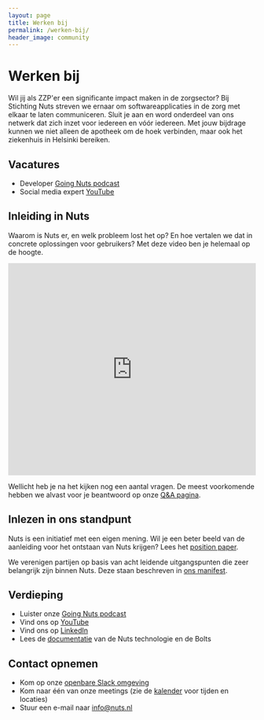 ```yaml
---
layout: page
title: Werken bij
permalink: /werken-bij/
header_image: community
---
```


# Werken bij

Wil jij als ZZP'er een significante impact maken in de zorgsector? Bij Stichting Nuts streven we ernaar om softwareapplicaties in de zorg met elkaar te laten communiceren. Sluit je aan en word onderdeel van ons netwerk dat zich inzet voor iedereen en vóór iedereen. Met jouw bijdrage kunnen we niet alleen de apotheek om de hoek verbinden, maar ook het ziekenhuis in Helsinki bereiken. 

## Vacatures

  * Developer [Going Nuts podcast](/podcast)
  * Social media expert [YouTube](https://www.youtube.com/channel/UCJtbrUe2TphkzDi2lPY5yYQ)


## Inleiding in Nuts

Waarom is Nuts er, en welk probleem lost het op? En hoe vertalen we dat in
concrete oplossingen voor gebruikers? Met deze video ben je helemaal op de
hoogte.

<iframe
  width="100%"
  height="432"
  src="https://www.youtube.com/embed/b3p5_0qWbBA"
  frameborder="0"
  allow="accelerometer; autoplay; encrypted-media; gyroscope; picture-in-picture"
  allowfullscreen
></iframe>

Wellicht heb je na het kijken nog een aantal vragen. De meest voorkomende hebben
we alvast voor je beantwoord op onze [Q&A pagina](/q-and-a).

## Inlezen in ons standpunt

Nuts is een initiatief met een eigen mening. Wil je een beter beeld van de
aanleiding voor het ontstaan van Nuts krijgen? Lees het [position
paper](/position-paper).

We verenigen partijen op basis van acht leidende uitgangspunten die zeer
belangrijk zijn binnen Nuts. Deze staan beschreven in [ons manifest](/manifest).

## Verdieping

  * Luister onze [Going Nuts podcast](/podcast)
  * Vind ons op [YouTube](https://www.youtube.com/channel/UCJtbrUe2TphkzDi2lPY5yYQ)
  * Vind ons op [LinkedIn](https://www.linkedin.com/company/stichting-nuts)
  * Lees de [documentatie](/documentatie) van de Nuts technologie en de Bolts

## Contact opnemen

  * Kom op onze [openbare Slack omgeving](https://join.slack.com/t/nuts-foundation/shared_invite/zt-235ww08nk-halwcet23WCHclmlFd0lLg)
  * Kom naar één van onze meetings (zie de [kalender](/kalender) voor tijden en locaties)
  * Stuur een e-mail naar [info@nuts.nl](mailto:info@nuts.nl)
